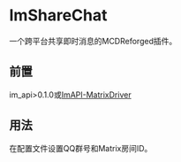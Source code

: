 # ImShareChat
一个跨平台共享即时消息的MCDReforged插件。

## 前置
im_api>0.1.0或[ImAPI-MatrixDriver](https://github.com/Mooling0602/ImAPI-MatrixDriver)

## 用法
在配置文件设置QQ群号和Matrix房间ID。
